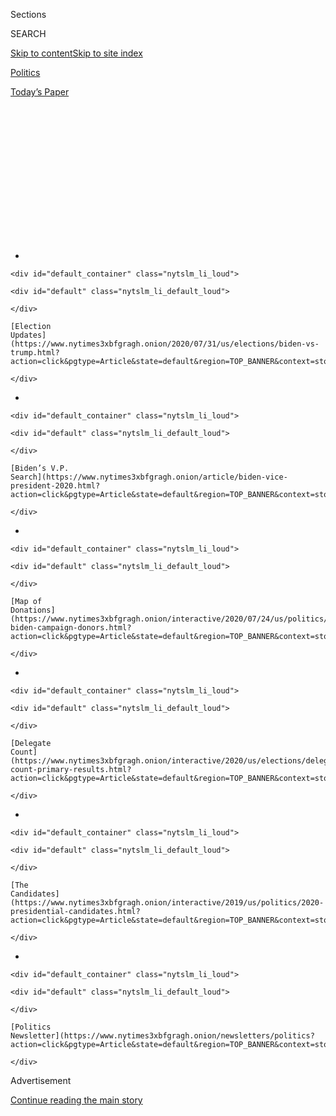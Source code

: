 <div id="app">

<div id="standalone-header">

<div class="interactive-masthead NYTAppHideMasthead css-qz70u6 e1suatyy0">

<div class="section css-ui9rw0 e1suatyy2">

<div class="css-eph4ug er09x8g0">

<div class="css-6n7j50">

</div>

<span class="css-1dv1kvn">Sections</span>

<div class="css-10488qs">

<span class="css-1dv1kvn">SEARCH</span>

</div>

[Skip to content](#site-content)[Skip to site
index](#site-index)

</div>

<div id="masthead-section-label" class="css-1wr3we4 eaxe0e00">

[Politics](https://www.nytimes3xbfgragh.onion/section/politics)

</div>

<div class="css-10698na e1huz5gh0">

</div>

</div>

<div id="masthead-bar-one" class="section hasLinks css-15hmgas e1csuq9d3">

<div class="css-uqyvli e1csuq9d0">

</div>

<div class="css-1uqjmks e1csuq9d1">

</div>

<div class="css-9e9ivx">

[](https://myaccount.nytimes3xbfgragh.onion/auth/login?response_type=cookie&client_id=vi)

</div>

<div class="css-1bvtpon e1csuq9d2">

[Today’s
Paper](https://www.nytimes3xbfgragh.onion/section/todayspaper)

</div>

</div>

</div>

<div class="css-1aor85t" style="opacity:0.000000001;z-index:-1;visibility:hidden">

<div class="css-1hqnpie">

<div class="css-epjblv">

<span class="css-17xtcya">[Politics](/section/politics)</span><span class="css-x15j1o">|</span><span class="css-fwqvlz">Who’s
Running for President in
2020?</span>

</div>

<div class="css-k008qs">

<div class="css-1iwv8en">

<span class="css-18z7m18"></span>

<div>

</div>

</div>

<span class="css-1n6z4y">https://nyti.ms/2HpNjgP</span>

<div class="css-1705lsu">

<div class="css-4xjgmj">

<div class="css-4skfbu" data-role="toolbar" data-aria-label="Social Media Share buttons, Save button, and Comments Panel with current comment count" data-testid="share-tools">

  - 
  - 
  - 
  - 
    
    <div class="css-6n7j50">
    
    </div>

  - 

</div>

</div>

</div>

</div>

</div>

</div>

<div id="NYT_TOP_BANNER_REGION" class="css-mij9hh">

<div>

<div id="styln-elections-notifications-menu" class="section interactive-content interactive-size-medium css-1xxkt5x">

<div class="css-17ih8de interactive-body">

<div class="nytslm_innerContainer" data-aria-live="polite">

<div class="nytslm_title">

</div>

  - 
    
    <div id="default_container" class="nytslm_li_loud">
    
    <div id="default" class="nytslm_li_default_loud">
    
    </div>
    
    [Election
    Updates](https://www.nytimes3xbfgragh.onion/2020/07/31/us/elections/biden-vs-trump.html?action=click&pgtype=Article&state=default&region=TOP_BANNER&context=storylines_menu)
    
    </div>

  - 
    
    <div id="default_container" class="nytslm_li_loud">
    
    <div id="default" class="nytslm_li_default_loud">
    
    </div>
    
    [Biden’s V.P.
    Search](https://www.nytimes3xbfgragh.onion/article/biden-vice-president-2020.html?action=click&pgtype=Article&state=default&region=TOP_BANNER&context=storylines_menu)
    
    </div>

  - 
    
    <div id="default_container" class="nytslm_li_loud">
    
    <div id="default" class="nytslm_li_default_loud">
    
    </div>
    
    [Map of
    Donations](https://www.nytimes3xbfgragh.onion/interactive/2020/07/24/us/politics/trump-biden-campaign-donors.html?action=click&pgtype=Article&state=default&region=TOP_BANNER&context=storylines_menu)
    
    </div>

  - 
    
    <div id="default_container" class="nytslm_li_loud">
    
    <div id="default" class="nytslm_li_default_loud">
    
    </div>
    
    [Delegate
    Count](https://www.nytimes3xbfgragh.onion/interactive/2020/us/elections/delegate-count-primary-results.html?action=click&pgtype=Article&state=default&region=TOP_BANNER&context=storylines_menu)
    
    </div>

  - 
    
    <div id="default_container" class="nytslm_li_loud">
    
    <div id="default" class="nytslm_li_default_loud">
    
    </div>
    
    [The
    Candidates](https://www.nytimes3xbfgragh.onion/interactive/2019/us/politics/2020-presidential-candidates.html?action=click&pgtype=Article&state=default&region=TOP_BANNER&context=storylines_menu)
    
    </div>

  - 
    
    <div id="default_container" class="nytslm_li_loud">
    
    <div id="default" class="nytslm_li_default_loud">
    
    </div>
    
    [Politics
    Newsletter](https://www.nytimes3xbfgragh.onion/newsletters/politics?action=click&pgtype=Article&state=default&region=TOP_BANNER&context=storylines_menu)
    
    </div>

</div>

</div>

</div>

</div>

</div>

<div id="top-wrapper" class="css-1sy8kpn">

<div id="top-slug" class="css-l9onyx">

Advertisement

</div>

[Continue reading the main
story](#after-top)

<div class="ad top-wrapper" style="text-align:center;height:100%;display:block;min-height:250px">

<div id="top" class="place-ad" data-position="top" data-size-key="top">

</div>

</div>

<div id="after-top">

</div>

</div>

</div>

<div id="site-content" data-role="main">

# Who’s Running for President in 2020?

<div class="css-1vegfwe interactive-byline-container">

By [<span class="css-1baulvz" itemprop="name">Alexander
Burns</span>](https://www.nytimes3xbfgragh.onion/by/alexander-burns),
[<span class="css-1baulvz" itemprop="name">Matt
Flegenheimer</span>](https://www.nytimes3xbfgragh.onion/by/matt-flegenheimer),
[<span class="css-1baulvz" itemprop="name">Jasmine C.
Lee</span>](https://www.nytimes3xbfgragh.onion/by/jasmine-c-lee),
[<span class="css-1baulvz" itemprop="name">Lisa
Lerer</span>](https://www.nytimes3xbfgragh.onion/by/lisa-lerer) and
[<span class="css-1baulvz last-byline" itemprop="name">Jonathan
Martin</span>](https://www.nytimes3xbfgragh.onion/by/jonathan-martin)Updated
April 8,
2020

</div>

<div id="interactive-standalone-sharetools" class="css-wkcogx">

<div>

<div class="interactive-sharetools css-9z2bwm" data-role="toolbar" data-aria-label="Social Media Share buttons, Save button, and Comments Panel with current comment count" data-testid="share-tools">

  - 
  - 
  - 
  - 
    
    <div class="css-6n7j50">
    
    </div>

</div>

</div>

</div>

<div id="2020-presidential-candidates" class="section interactive-standard interactive-content interactive-size-scoop css-uc81c" data-id="100000006314447">

<div class="css-17ih8de interactive-body">

<div class="g-graphic g-graphic-freebird" data-preview-slug="2019-01-08-candidate-tracker" data-prd-dropzone-below-masthead="100000006700124">

<div class="g-item g-graphic g-overview-new">

<div class="g-item-graphic" style="">

<div class="g-category g-running">

<div class="g-label g-text">

Running

</div>

<div class="g-candidates">

<div class="g-flex">

<div class="g-cand g-biden" data-cand="biden">

<div class="g-img g-running">

<div class="g-inner" style="background-position: 0 4.3478260869565215%;">

</div>

</div>

<div class="g-name">

Biden

</div>

</div>

<div class="g-cand g-trump" data-cand="trump">

<div class="g-img g-running g-rep">

<div class="g-inner" style="background-position: 0 89.13043478260869%;">

</div>

</div>

<div class="g-name">

Trump

</div>

</div>

</div>

</div>

</div>

<div class="g-category g-dropped_out">

<div class="g-label g-text">

Dropped Out

</div>

<div class="g-counts">

<span class="g-text g-count g-dem">27 Democrats</span>
<span class="g-text g-count g-rep">3
Republicans</span>

</div>

<div class="g-candidates">

<div class="g-flex">

<div class="g-cand g-sanders" data-cand="sanders">

<div class="g-img g-dropped_out">

<div class="g-inner" style="background-position: 0 76.08695652173914%;">

</div>

</div>

<div class="g-name">

Sanders

</div>

</div>

<div class="g-cand g-gabbard" data-cand="gabbard">

<div class="g-img g-dropped_out">

<div class="g-inner" style="background-position: 0 28.26086956521739%;">

</div>

</div>

<div class="g-name">

Gabbard

</div>

</div>

<div class="g-cand g-warren" data-cand="warren">

<div class="g-img g-dropped_out">

<div class="g-inner" style="background-position: 0 93.47826086956522%;">

</div>

</div>

<div class="g-name">

Warren

</div>

</div>

<div class="g-cand g-bloomberg" data-cand="bloomberg">

<div class="g-img g-dropped_out">

<div class="g-inner" style="background-position: 0 6.521739130434782%;">

</div>

</div>

<div class="g-name">

Bloomberg

</div>

</div>

<div class="g-cand g-klobuchar" data-cand="klobuchar">

<div class="g-img g-dropped_out">

<div class="g-inner" style="background-position: 0 50%;">

</div>

</div>

<div class="g-name">

Klobuchar

</div>

</div>

<div class="g-cand g-buttigieg" data-cand="buttigieg">

<div class="g-img g-dropped_out">

<div class="g-inner" style="background-position: 0 15.217391304347828%;">

</div>

</div>

<div class="g-name">

Buttigieg

</div>

</div>

<div class="g-cand g-steyer" data-cand="steyer">

<div class="g-img g-dropped_out">

<div class="g-inner" style="background-position: 0 84.78260869565217%;">

</div>

</div>

<div class="g-name">

Steyer

</div>

</div>

<div class="g-cand g-patrick" data-cand="patrick">

<div class="g-img g-dropped_out">

<div class="g-inner" style="background-position: 0 71.73913043478261%;">

</div>

</div>

<div class="g-name">

Patrick

</div>

</div>

<div class="g-cand g-yang" data-cand="yang">

<div class="g-img g-dropped_out">

<div class="g-inner" style="background-position: 0 100%;">

</div>

</div>

<div class="g-name">

Yang

</div>

</div>

<div class="g-cand g-bennet" data-cand="bennet">

<div class="g-img g-dropped_out">

<div class="g-inner" style="background-position: 0 2.1739130434782608%;">

</div>

</div>

<div class="g-name">

Bennet

</div>

</div>

<div class="g-cand g-delaney" data-cand="delaney">

<div class="g-img g-dropped_out">

<div class="g-inner" style="background-position: 0 26.08695652173913%;">

</div>

</div>

<div class="g-name">

Delaney

</div>

</div>

<div class="g-cand g-booker" data-cand="booker">

<div class="g-img g-dropped_out">

<div class="g-inner" style="background-position: 0 8.695652173913043%;">

</div>

</div>

<div class="g-name">

Booker

</div>

</div>

<div class="g-cand g-williamson" data-cand="williamson">

<div class="g-img g-dropped_out">

<div class="g-inner" style="background-position: 0 97.82608695652173%;">

</div>

</div>

<div class="g-name">

Williamson

</div>

</div>

<div class="g-cand g-castro" data-cand="castro">

<div class="g-img g-dropped_out">

<div class="g-inner" style="background-position: 0 19.565217391304348%;">

</div>

</div>

<div class="g-name">

Castro

</div>

</div>

<div class="g-cand g-harris" data-cand="harris">

<div class="g-img g-dropped_out">

<div class="g-inner" style="background-position: 0 34.78260869565217%;">

</div>

</div>

<div class="g-name">

Harris

</div>

</div>

<div class="g-cand g-bullock" data-cand="bullock">

<div class="g-img g-dropped_out">

<div class="g-inner" style="background-position: 0 13.043478260869565%;">

</div>

</div>

<div class="g-name">

Bullock

</div>

</div>

<div class="g-cand g-sestak" data-cand="sestak">

<div class="g-img g-dropped_out">

<div class="g-inner" style="background-position: 0 82.6086956521739%;">

</div>

</div>

<div class="g-name">

Sestak

</div>

</div>

<div class="g-cand g-messam" data-cand="messam">

<div class="g-img g-dropped_out">

<div class="g-inner" style="background-position: 0 58.69565217391305%;">

</div>

</div>

<div class="g-name">

Messam

</div>

</div>

<div class="g-cand g-orourke" data-cand="orourke">

<div class="g-img g-dropped_out">

<div class="g-inner" style="background-position: 0 69.56521739130434%;">

</div>

</div>

<div class="g-name">

O’Rourke

</div>

</div>

<div class="g-cand g-ryan" data-cand="ryan">

<div class="g-img g-dropped_out">

<div class="g-inner" style="background-position: 0 73.91304347826086%;">

</div>

</div>

<div class="g-name">

Ryan

</div>

</div>

<div class="g-cand g-deblasio" data-cand="deblasio">

<div class="g-img g-dropped_out">

<div class="g-inner" style="background-position: 0 23.91304347826087%;">

</div>

</div>

<div class="g-name">

de
Blasio

</div>

</div>

<div class="g-cand g-gillibrand" data-cand="gillibrand">

<div class="g-img g-dropped_out">

<div class="g-inner" style="background-position: 0 32.608695652173914%;">

</div>

</div>

<div class="g-name">

Gillibrand

</div>

</div>

<div class="g-cand g-moulton" data-cand="moulton">

<div class="g-img g-dropped_out">

<div class="g-inner" style="background-position: 0 60.86956521739131%;">

</div>

</div>

<div class="g-name">

Moulton

</div>

</div>

<div class="g-cand g-inslee" data-cand="inslee">

<div class="g-img g-dropped_out">

<div class="g-inner" style="background-position: 0 43.47826086956522%;">

</div>

</div>

<div class="g-name">

Inslee

</div>

</div>

<div class="g-cand g-hickenlooper" data-cand="hickenlooper">

<div class="g-img g-dropped_out">

<div class="g-inner" style="background-position: 0 36.95652173913043%;">

</div>

</div>

<div class="g-name">

Hickenlooper

</div>

</div>

<div class="g-cand g-swalwell" data-cand="swalwell">

<div class="g-img g-dropped_out">

<div class="g-inner" style="background-position: 0 86.95652173913044%;">

</div>

</div>

<div class="g-name">

Swalwell

</div>

</div>

<div class="g-cand g-ojeda" data-cand="ojeda">

<div class="g-img g-dropped_out">

<div class="g-inner" style="background-position: 0 65.21739130434783%;">

</div>

</div>

<div class="g-name">

Ojeda

</div>

</div>

</div>

<div class="g-flex">

<div class="g-cand g-weld" data-cand="weld">

<div class="g-img g-dropped_out g-rep">

<div class="g-inner" style="background-position: 0 95.65217391304348%;">

</div>

</div>

<div class="g-name">

Weld

</div>

</div>

<div class="g-cand g-walsh" data-cand="walsh">

<div class="g-img g-dropped_out g-rep">

<div class="g-inner" style="background-position: 0 91.30434782608695%;">

</div>

</div>

<div class="g-name">

Walsh

</div>

</div>

<div class="g-cand g-sanford" data-cand="sanford">

<div class="g-img g-dropped_out g-rep">

<div class="g-inner" style="background-position: 0 78.26086956521739%;">

</div>

</div>

<div class="g-name">

Sanford

</div>

</div>

</div>

</div>

</div>

</div>

</div>

<div class="g-item g-text g-big-intro">

Former Vice President Joseph R. Biden Jr. is the presumptive Democratic
nominee to challenge President Trump in the 2020 race.

</div>

<div class="g-item g-text">

The field of Democratic presidential candidates was [historically
large](https://www.nytimes3xbfgragh.onion/interactive/2019/02/14/us/politics/2020-democratic-candidates-president.html),
but all others have dropped out. Mr. Trump had also picked up a few
Republican challengers, but they have also ended their campaigns.

</div>

<div class="g-item g-running g-category">

<div class="g-item g-text g-label">

Running

</div>

<div class="g-item g-candidates">

<div class="g-item g-cand">

<div class="g-cand-wrapper">

<div class="g-info g-balance">

<div id="g-biden" class="g-name">

Joseph R. Biden Jr.<span class="g-age">, 77</span>

</div>

<div class="g-title">

Former vice president; former senator from
Delaware

</div>

<div class="g-img-quote-wrapper">

<div class="g-img-note-wrapper">

<div class="g-img g-running">

<div class="g-inner" style="background-position: 0 4.3478260869565215%;">

</div>

</div>

<div class="g-dem g-small-note">

Democrat

</div>

</div>

<div class="g-quote" style="">

<span>“If we give Donald Trump eight years in the White House, he will
forever and fundamentally alter the character of this nation, who we
are, and I cannot stand by and watch that happen.”</span>

</div>

</div>

</div>

</div>

</div>

<div class="g-item g-text">

Has run for president twice
[before](https://www.nytimes3xbfgragh.onion/2019/06/03/us/politics/biden-1988-presidential-campaign.html).

</div>

<div class="g-item g-text">

Is known for his down-to-earth personality and his [ability to
connect](https://www.nytimes3xbfgragh.onion/2019/11/19/us/politics/joe-biden-working-class.html)
with working-class voters.

</div>

<div class="g-item g-text">

His eight years [as Barack Obama’s vice
president](https://www.nytimes3xbfgragh.onion/2019/08/16/us/politics/biden-obama-history.html)
are a major selling point for many Democrats.

</div>

<div class="g-item g-text">

**Signature issues:** Restoring America’s standing on the global stage;
adding a public option to the Affordable Care Act; strengthening
economic protections for low-income workers in industries like
manufacturing and fast food.

</div>

<div class="g-item g-text">

[See Joe Biden’s candidate profile page
»](https://www.nytimes3xbfgragh.onion/interactive/2020/us/elections/joe-biden.html)

</div>

<div class="g-item g-cand">

<div class="g-cand-wrapper">

<div class="g-info g-balance">

<div id="g-trump" class="g-name">

Donald J. Trump<span class="g-age">, 74</span>

</div>

<div class="g-title">

U.S. president; real estate developer; reality television star

</div>

<div class="g-img-quote-wrapper">

<div class="g-img-note-wrapper">

<div class="g-img g-running g-rep">

<div class="g-inner" style="background-position: 0 89.13043478260869%;">

</div>

</div>

<div class="g-rep g-small-note">

Republican

</div>

</div>

<div class="g-quote" style="">

<span>“Considering that we have done more than any administration in the
first two years, this should be easy. More great things now in the
works\!”</span>

</div>

</div>

</div>

</div>

</div>

<div class="g-item g-text">

Main legislative accomplishment as president: a [sweeping tax
cut](https://www.nytimes3xbfgragh.onion/2017/12/22/us/politics/trump-tax-bill.html?module=inline)
that chiefly benefited corporations and wealthy investors.

</div>

<div class="g-item g-text">

Has focused on undoing the policies of the Obama administration,
including on [health
care](https://www.nytimes3xbfgragh.onion/interactive/2017/07/19/us/what-trump-can-do-to-let-obamacare-fail.html),
[environmental
regulation](https://www.nytimes3xbfgragh.onion/interactive/2018/12/26/us/politics/donald-trump-environmental-regulation.html?module=inline)
and immigration.

</div>

<div class="g-item g-text">

[Was
impeached](https://www.nytimes3xbfgragh.onion/2019/12/18/us/politics/trump-impeached.html)
by the House of Representatives for seeking to pressure Ukraine to smear
his political rivals, but [was
acquitted](https://www.nytimes3xbfgragh.onion/2020/02/05/us/politics/trump-acquitted-impeachment.html)
by the Senate.

</div>

<div class="g-item g-text">

**Signature issues:** Restricting immigration and building a wall at the
Mexican border; renegotiating or canceling international deals on trade,
arms control and climate change; withdrawing American troops from
overseas.

</div>

<div class="g-item g-text">

[See Donald Trump’s candidate profile page
»](https://www.nytimes3xbfgragh.onion/interactive/2020/us/elections/donald-trump.html)

</div>

</div>

</div>

<div class="g-item g-dropped_out g-category g-condensed">

<div class="g-item g-text g-label">

Dropped Out

</div>

<div class="g-item g-candidates">

<div class="g-item g-cand">

<div class="g-cand-wrapper">

<div class="g-img-wrapper">

<div id="g-sanders" class="g-img g-dropped_out">

<div class="g-inner" style="background-position: 0 76.08695652173914%;">

</div>

</div>

<div class="g-dem g-small-note">

Democrat

</div>

</div>

<div class="g-info">

<div id="g-sanders" class="g-dropped-out-date">

Ended campaign April 8, 2020

</div>

<div class="g-name">

Bernie Sanders<span class="g-age">, 78</span>

</div>

<div class="g-title">

Senator from Vermont; former congressman

</div>

</div>

</div>

</div>

<div class="g-item g-text">

[Ended his second bid for the Democratic
nomination](https://www.nytimes3xbfgragh.onion/2020/04/08/us/politics/bernie-sanders-drops-out.html)
in April 2020, after a series of losses to Mr. Biden.

</div>

<div class="g-item g-cand">

<div class="g-cand-wrapper">

<div class="g-img-wrapper">

<div id="g-gabbard" class="g-img g-dropped_out">

<div class="g-inner" style="background-position: 0 28.26086956521739%;">

</div>

</div>

<div class="g-dem g-small-note">

Democrat

</div>

</div>

<div class="g-info">

<div id="g-gabbard" class="g-dropped-out-date">

Ended campaign March 19, 2020

</div>

<div class="g-name">

Tulsi Gabbard<span class="g-age">, 39</span>

</div>

<div class="g-title">

Congresswoman from Hawaii; Army National Guard veteran

</div>

</div>

</div>

</div>

<div class="g-item g-text">

[Ended her
campaign](https://www.nytimes3xbfgragh.onion/2020/03/19/us/politics/tulsi-gabbard-drops-out.html)
in March 2020 and said she would back Mr. Biden.

</div>

<div class="g-item g-cand">

<div class="g-cand-wrapper">

<div class="g-img-wrapper">

<div id="g-warren" class="g-img g-dropped_out">

<div class="g-inner" style="background-position: 0 93.47826086956522%;">

</div>

</div>

<div class="g-dem g-small-note">

Democrat

</div>

</div>

<div class="g-info">

<div id="g-warren" class="g-dropped-out-date">

Ended campaign March 5, 2020

</div>

<div class="g-name">

Elizabeth Warren<span class="g-age">, 70</span>

</div>

<div class="g-title">

Senator from Massachusetts; former Harvard professor

</div>

</div>

</div>

</div>

<div class="g-item g-text">

Dropped [out of the
race](https://www.nytimes3xbfgragh.onion/2020/03/05/us/politics/elizabeth-warren-drops-out.html)
following a steady decline in support and a poor showing on Super
Tuesday.

</div>

<div class="g-item g-cand">

<div class="g-cand-wrapper">

<div class="g-img-wrapper">

<div id="g-bloomberg" class="g-img g-dropped_out">

<div class="g-inner" style="background-position: 0 6.521739130434782%;">

</div>

</div>

<div class="g-dem g-small-note">

Democrat

</div>

</div>

<div class="g-info">

<div id="g-bloomberg" class="g-dropped-out-date">

Ended campaign March 4, 2020

</div>

<div class="g-name">

Michael R. Bloomberg<span class="g-age">, 78</span>

</div>

<div class="g-title">

Billionaire media executive; former mayor of New York City

</div>

</div>

</div>

</div>

<div class="g-item g-text">

[Dropped out of the
race](https://www.nytimes3xbfgragh.onion/2020/03/04/us/politics/michael-bloomberg-drops-out.html)
on the day after Super Tuesday and endorsed Mr. Biden. He spent hundreds
of millions of dollars of his own fortune on a campaign that lasted just
over three months.

</div>

<div class="g-item g-cand">

<div class="g-cand-wrapper">

<div class="g-img-wrapper">

<div id="g-klobuchar" class="g-img g-dropped_out">

<div class="g-inner" style="background-position: 0 50%;">

</div>

</div>

<div class="g-dem g-small-note">

Democrat

</div>

</div>

<div class="g-info">

<div id="g-klobuchar" class="g-dropped-out-date">

Ended campaign March 2, 2020

</div>

<div class="g-name">

Amy Klobuchar<span class="g-age">, 60</span>

</div>

<div class="g-title">

Senator from Minnesota; former Hennepin County, Minn., attorney

</div>

</div>

</div>

</div>

<div class="g-item g-text">

Decided to [quit the
race](https://www.nytimes3xbfgragh.onion/2020/03/02/us/politics/amy-klobuchar-drops-out.html)
a day before Super Tuesday and endorse a rival, Mr.
Biden.

</div>

<div class="g-item g-cand">

<div class="g-cand-wrapper">

<div class="g-img-wrapper">

<div id="g-buttigieg" class="g-img g-dropped_out">

<div class="g-inner" style="background-position: 0 15.217391304347828%;">

</div>

</div>

<div class="g-dem g-small-note">

Democrat

</div>

</div>

<div class="g-info">

<div id="g-buttigieg" class="g-dropped-out-date">

Ended campaign March 1, 2020

</div>

<div class="g-name">

Pete Buttigieg<span class="g-age">, 38</span>

</div>

<div class="g-title">

Former mayor of South Bend, Ind.; military veteran

</div>

</div>

</div>

</div>

<div class="g-item g-text">

[Decided to
quit](https://www.nytimes3xbfgragh.onion/2020/03/01/us/politics/pete-buttigieg-drops-out.html)
the race after a crushing loss in the South Carolina primary. The first
openly gay major presidential candidate, he rose to the primary's top
tier, but was unable to build a broad coalition of voters.

</div>

<div class="g-item g-cand">

<div class="g-cand-wrapper">

<div class="g-img-wrapper">

<div id="g-steyer" class="g-img g-dropped_out">

<div class="g-inner" style="background-position: 0 84.78260869565217%;">

</div>

</div>

<div class="g-dem g-small-note">

Democrat

</div>

</div>

<div class="g-info">

<div id="g-steyer" class="g-dropped-out-date">

Ended campaign Feb. 29, 2020

</div>

<div class="g-name">

Tom Steyer<span class="g-age">, 62</span>

</div>

<div class="g-title">

Billionaire former hedge fund executive; climate change and impeachment
activist

</div>

</div>

</div>

</div>

<div class="g-item g-text">

[Exited the
race](https://www.nytimes3xbfgragh.onion/2020/02/29/us/politics/tom-steyer-drops-out.html)
after a disappointing finish in South Carolina, a state where he had
spent considerable resources and pinned the hopes of his campaign.

</div>

<div class="g-item g-cand">

<div class="g-cand-wrapper">

<div class="g-img-wrapper">

<div id="g-patrick" class="g-img g-dropped_out">

<div class="g-inner" style="background-position: 0 71.73913043478261%;">

</div>

</div>

<div class="g-dem g-small-note">

Democrat

</div>

</div>

<div class="g-info">

<div id="g-patrick" class="g-dropped-out-date">

Ended campaign Feb. 12, 2020

</div>

<div class="g-name">

Deval Patrick<span class="g-age">, 63</span>

</div>

<div class="g-title">

Former governor of Massachusetts

</div>

</div>

</div>

</div>

<div class="g-item g-text">

[Dropped
out](https://www.nytimes3xbfgragh.onion/2020/02/12/us/politics/deval-patrick-drops-out.html)
the day after receiving less than 1 percent of the vote in the New
Hampshire primary. He entered a crowded field late in the game and
failed to catch on.

</div>

<div class="g-item g-cand">

<div class="g-cand-wrapper">

<div class="g-img-wrapper">

<div id="g-yang" class="g-img g-dropped_out">

<div class="g-inner" style="background-position: 0 100%;">

</div>

</div>

<div class="g-dem g-small-note">

Democrat

</div>

</div>

<div class="g-info">

<div id="g-yang" class="g-dropped-out-date">

Ended campaign Feb. 11, 2020

</div>

<div class="g-name">

Andrew Yang<span class="g-age">, 45</span>

</div>

<div class="g-title">

Former tech executive who founded an economic development nonprofit

</div>

</div>

</div>

</div>

<div class="g-item g-text">

[Ended his presidential
bid](https://www.nytimes3xbfgragh.onion/2020/02/11/us/politics/andrew-yang-drops-out.html)
at a primary-night party in New Hampshire after a yearslong campaign
that endured even as those of members of Congress and governors fell
away. He had failed to win
any[](https://www.nytimes3xbfgragh.onion/interactive/2020/02/04/us/elections/results-iowa-caucus.html)[pledged
delegates in
Iowa](https://www.nytimes3xbfgragh.onion/interactive/2020/02/04/us/elections/results-iowa-caucus.html)<span class="underline">.</span>

</div>

<div class="g-item g-cand">

<div class="g-cand-wrapper">

<div class="g-img-wrapper">

<div id="g-bennet" class="g-img g-dropped_out">

<div class="g-inner" style="background-position: 0 2.1739130434782608%;">

</div>

</div>

<div class="g-dem g-small-note">

Democrat

</div>

</div>

<div class="g-info">

<div id="g-bennet" class="g-dropped-out-date">

Ended campaign Feb. 11, 2020

</div>

<div class="g-name">

Michael Bennet<span class="g-age">, 55</span>

</div>

<div class="g-title">

Senator from Colorado

</div>

</div>

</div>

</div>

<div class="g-item g-text">

[Announced
in](https://www.nytimes3xbfgragh.onion/2020/02/11/us/politics/michael-bennet-drops-out.html)[February 2020](https://www.nytimes3xbfgragh.onion/2020/02/11/us/politics/michael-bennet-drops-out.html)
that he was ending his bid for the Democratic nomination after a dismal
showing in the New Hampshire primary.

</div>

<div class="g-item g-cand">

<div class="g-cand-wrapper">

<div class="g-img-wrapper">

<div id="g-delaney" class="g-img g-dropped_out">

<div class="g-inner" style="background-position: 0 26.08695652173913%;">

</div>

</div>

<div class="g-dem g-small-note">

Democrat

</div>

</div>

<div class="g-info">

<div id="g-delaney" class="g-dropped-out-date">

Ended campaign Jan. 31, 2020

</div>

<div class="g-name">

John Delaney<span class="g-age">, 57</span>

</div>

<div class="g-title">

Former congressman from Maryland; former businessman

</div>

</div>

</div>

</div>

<div class="g-item g-text">

[Dropped out of the
race](https://www.nytimes3xbfgragh.onion/2020/01/31/us/politics/john-delaney-drops-out.html)
just three days before the Iowa caucuses, ending a two-and-a-half-year
presidential campaign, one of the longest in American history.

</div>

<div class="g-item g-cand">

<div class="g-cand-wrapper">

<div class="g-img-wrapper">

<div id="g-booker" class="g-img g-dropped_out">

<div class="g-inner" style="background-position: 0 8.695652173913043%;">

</div>

</div>

<div class="g-dem g-small-note">

Democrat

</div>

</div>

<div class="g-info">

<div id="g-booker" class="g-dropped-out-date">

Ended campaign Jan. 13, 2020

</div>

<div class="g-name">

Cory Booker<span class="g-age">, 51</span>

</div>

<div class="g-title">

Senator from New Jersey; former mayor of Newark

</div>

</div>

</div>

</div>

<div class="g-item g-text">

[Dropped out of the
race](https://www.nytimes3xbfgragh.onion/2020/01/13/us/politics/cory-booker-drops-out.html)
in January 2020 just weeks before the Iowa caucuses after failing to
qualify for the debate stage twice in a row. He ended a nearly yearlong
quest built around a message of peace and unity that failed to resonate
with voters.

</div>

<div class="g-item g-cand">

<div class="g-cand-wrapper">

<div class="g-img-wrapper">

<div id="g-williamson" class="g-img g-dropped_out">

<div class="g-inner" style="background-position: 0 97.82608695652173%;">

</div>

</div>

<div class="g-dem g-small-note">

Democrat

</div>

</div>

<div class="g-info">

<div id="g-williamson" class="g-dropped-out-date">

Ended campaign Jan. 10, 2020

</div>

<div class="g-name">

Marianne Williamson<span class="g-age">, 67</span>

</div>

<div class="g-title">

Self-help author, new age lecturer

</div>

</div>

</div>

</div>

<div class="g-item g-text">

Announced in January 2020 that she would [end her long-shot presidential
campaign](https://www.nytimes3xbfgragh.onion/2020/01/10/us/politics/marianne-williamson-dropping-out.html).
She had been averaging less than 1 percent in polls and had not
qualified for a debate since July
2019.

</div>

<div class="g-item g-cand">

<div class="g-cand-wrapper">

<div class="g-img-wrapper">

<div id="g-castro" class="g-img g-dropped_out">

<div class="g-inner" style="background-position: 0 19.565217391304348%;">

</div>

</div>

<div class="g-dem g-small-note">

Democrat

</div>

</div>

<div class="g-info">

<div id="g-castro" class="g-dropped-out-date">

Ended campaign Jan. 2, 2020

</div>

<div class="g-name">

Julián Castro<span class="g-age">, 45</span>

</div>

<div class="g-title">

Former housing secretary; former mayor of San Antonio

</div>

</div>

</div>

</div>

<div class="g-item g-text">

Ended his bid for the presidency in January 2020, after failing to break
into the upper tier of a crowded primary field. He quickly
[endorsed](https://www.nytimes3xbfgragh.onion/2020/01/06/us/politics/julian-castro-endorsement-elizabeth-warren.html)
Senator Elizabeth Warren for president.

</div>

<div class="g-item g-cand">

<div class="g-cand-wrapper">

<div class="g-img-wrapper">

<div id="g-harris" class="g-img g-dropped_out">

<div class="g-inner" style="background-position: 0 34.78260869565217%;">

</div>

</div>

<div class="g-dem g-small-note">

Democrat

</div>

</div>

<div class="g-info">

<div id="g-harris" class="g-dropped-out-date">

Ended campaign Dec. 3, 2019

</div>

<div class="g-name">

Kamala Harris<span class="g-age">, 55</span>

</div>

<div class="g-title">

Senator from California; former attorney general of California; former
San Francisco district attorney

</div>

</div>

</div>

</div>

<div class="g-item g-text">

[Dropped out of the
race](https://www.nytimes3xbfgragh.onion/2019/12/03/us/politics/kamala-harris-campaign-drops-out.html)
in December 2019 after months of slumping poll numbers. She began in the
top tier of candidates, but her campaign unraveled in the second half of
2019 and she said she no longer had the money needed to
compete.

</div>

<div class="g-item g-cand">

<div class="g-cand-wrapper">

<div class="g-img-wrapper">

<div id="g-bullock" class="g-img g-dropped_out">

<div class="g-inner" style="background-position: 0 13.043478260869565%;">

</div>

</div>

<div class="g-dem g-small-note">

Democrat

</div>

</div>

<div class="g-info">

<div id="g-bullock" class="g-dropped-out-date">

Ended campaign Dec. 2, 2019

</div>

<div class="g-name">

Steve Bullock<span class="g-age">, 54</span>

</div>

<div class="g-title">

Governor of Montana; former state attorney general

</div>

</div>

</div>

</div>

<div class="g-item g-text">

[Dropped
out](https://www.nytimes3xbfgragh.onion/2019/12/02/us/politics/steve-bullock-2020-drops-out.html)
in December 2019, saying that he wouldn’t “be able to break through to
the top tier of this still-crowded field of candidates.”

</div>

<div class="g-item g-cand">

<div class="g-cand-wrapper">

<div class="g-img-wrapper">

<div id="g-sestak" class="g-img g-dropped_out">

<div class="g-inner" style="background-position: 0 82.6086956521739%;">

</div>

</div>

<div class="g-dem g-small-note">

Democrat

</div>

</div>

<div class="g-info">

<div id="g-sestak" class="g-dropped-out-date">

Ended campaign Dec. 1, 2019

</div>

<div class="g-name">

Joe Sestak<span class="g-age">, 68</span>

</div>

<div class="g-title">

Former congressman from Pennsylvania; former Navy admiral

</div>

</div>

</div>

</div>

<div class="g-item g-text">

[Ended his
campaign](https://www.nytimes3xbfgragh.onion/2019/12/01/us/politics/joe-sestak-ends-presidential-campaign.html)
in December 2019, after averaging zero percent in the polls.

</div>

<div class="g-item g-cand">

<div class="g-cand-wrapper">

<div class="g-img-wrapper">

<div id="g-messam" class="g-img g-dropped_out">

<div class="g-inner" style="background-position: 0 58.69565217391305%;">

</div>

</div>

<div class="g-dem g-small-note">

Democrat

</div>

</div>

<div class="g-info">

<div id="g-messam" class="g-dropped-out-date">

Ended campaign Nov. 20, 2019

</div>

<div class="g-name">

Wayne Messam<span class="g-age">, 46</span>

</div>

<div class="g-title">

Mayor of Miramar, Fla.; former college football champion

</div>

</div>

</div>

</div>

<div class="g-item g-text">

[Dropped
out](https://www.nytimes3xbfgragh.onion/2019/11/20/us/politics/wayne-messam-2020.html)
of the race in November 2019 after failing to qualify for any of the
Democratic debates.

</div>

<div class="g-item g-cand">

<div class="g-cand-wrapper">

<div class="g-img-wrapper">

<div id="g-orourke" class="g-img g-dropped_out">

<div class="g-inner" style="background-position: 0 69.56521739130434%;">

</div>

</div>

<div class="g-dem g-small-note">

Democrat

</div>

</div>

<div class="g-info">

<div id="g-orourke" class="g-dropped-out-date">

Ended campaign Nov. 1, 2019

</div>

<div class="g-name">

Beto O’Rourke<span class="g-age">, 47</span>

</div>

<div class="g-title">

Former congressman from Texas; 2018 Senate candidate

</div>

</div>

</div>

</div>

<div class="g-item g-text">

[Ended his
campaign](https://www.nytimes3xbfgragh.onion/2019/11/01/us/politics/beto-orourke-drops-out.html)
in November 2019 after struggling for months to recapture the energy of
his 2018 Senate candidacy on national stage. He is not expected to run
for any other office in 2020.

</div>

<div class="g-item g-cand">

<div class="g-cand-wrapper">

<div class="g-img-wrapper">

<div id="g-ryan" class="g-img g-dropped_out">

<div class="g-inner" style="background-position: 0 73.91304347826086%;">

</div>

</div>

<div class="g-dem g-small-note">

Democrat

</div>

</div>

<div class="g-info">

<div id="g-ryan" class="g-dropped-out-date">

Ended campaign Oct. 24, 2019

</div>

<div class="g-name">

Tim Ryan<span class="g-age">, 46</span>

</div>

<div class="g-title">

Congressman from Ohio; former congressional staff member

</div>

</div>

</div>

</div>

<div class="g-item g-text">

[Ended his
campaign](https://www.nytimes3xbfgragh.onion/2019/10/24/us/politics/tim-ryan-drops-out.html)
in October 2019 and said he would run for re-election to his House seat.

</div>

<div class="g-item g-cand">

<div class="g-cand-wrapper">

<div class="g-img-wrapper">

<div id="g-deblasio" class="g-img g-dropped_out">

<div class="g-inner" style="background-position: 0 23.91304347826087%;">

</div>

</div>

<div class="g-dem g-small-note">

Democrat

</div>

</div>

<div class="g-info">

<div id="g-deblasio" class="g-dropped-out-date">

Ended campaign Sept. 20, 2019

</div>

<div class="g-name">

Bill de Blasio<span class="g-age">, 59</span>

</div>

<div class="g-title">

Mayor of New York City

</div>

</div>

</div>

</div>

<div class="g-item g-text">

Announced he was [ending his presidential
campaign](https://www.nytimes3xbfgragh.onion/2019/09/20/nyregion/de-blasio-2020-drops-out.html)
in September 2019 after it became clear that he was unlikely to qualify
for the October
debate.

</div>

<div class="g-item g-cand">

<div class="g-cand-wrapper">

<div class="g-img-wrapper">

<div id="g-gillibrand" class="g-img g-dropped_out">

<div class="g-inner" style="background-position: 0 32.608695652173914%;">

</div>

</div>

<div class="g-dem g-small-note">

Democrat

</div>

</div>

<div class="g-info">

<div id="g-gillibrand" class="g-dropped-out-date">

Ended campaign Aug. 28, 2019

</div>

<div class="g-name">

Kirsten Gillibrand<span class="g-age">, 53</span>

</div>

<div class="g-title">

Senator from New York; former congresswoman

</div>

</div>

</div>

</div>

<div class="g-item g-text">

[Withdrew from the presidential
race](https://www.nytimes3xbfgragh.onion/2019/08/28/us/politics/kirsten-gillibrand-2020-drop-out.html)
in August 2019, saying that failing to qualify for the September debate
was fatal to her candidacy. She said she would continue to champion
issues of women’s equality and support women running for Congress.

</div>

<div class="g-item g-cand">

<div class="g-cand-wrapper">

<div class="g-img-wrapper">

<div id="g-moulton" class="g-img g-dropped_out">

<div class="g-inner" style="background-position: 0 60.86956521739131%;">

</div>

</div>

<div class="g-dem g-small-note">

Democrat

</div>

</div>

<div class="g-info">

<div id="g-moulton" class="g-dropped-out-date">

Ended campaign Aug. 23, 2019

</div>

<div class="g-name">

Seth Moulton<span class="g-age">, 41</span>

</div>

<div class="g-title">

Congressman from Massachusetts; Iraq War veteran

</div>

</div>

</div>

</div>

<div class="g-item g-text">

[Withdrew from the presidential
race](https://www.nytimes3xbfgragh.onion/2019/08/23/us/politics/seth-moulton-2020-drop-out.html)
in August 2019 and said he would run for re-election to the House. He
also said he would relaunch his political action committee, Serve
America, to promote issues related to veterans and the military.

</div>

<div class="g-item g-cand">

<div class="g-cand-wrapper">

<div class="g-img-wrapper">

<div id="g-inslee" class="g-img g-dropped_out">

<div class="g-inner" style="background-position: 0 43.47826086956522%;">

</div>

</div>

<div class="g-dem g-small-note">

Democrat

</div>

</div>

<div class="g-info">

<div id="g-inslee" class="g-dropped-out-date">

Ended campaign Aug. 21, 2019

</div>

<div class="g-name">

Jay Inslee<span class="g-age">, 69</span>

</div>

<div class="g-title">

Governor of Washington State; former congressman

</div>

</div>

</div>

</div>

<div class="g-item g-text">

[Dropped
out](https://www.nytimes3xbfgragh.onion/2019/08/21/us/politics/jay-inslee-2020-campaign.html?action=click&module=Latest&pgtype=Homepage)
of the 2020 race in August 2019, after struggling to earn a place in the
September debates. He plans to run for a third term for governor and
wants to advise the Democratic field on climate policy.

</div>

<div class="g-item g-cand">

<div class="g-cand-wrapper">

<div class="g-img-wrapper">

<div id="g-hickenlooper" class="g-img g-dropped_out">

<div class="g-inner" style="background-position: 0 36.95652173913043%;">

</div>

</div>

<div class="g-dem g-small-note">

Democrat

</div>

</div>

<div class="g-info">

<div id="g-hickenlooper" class="g-dropped-out-date">

Ended campaign Aug. 15, 2019

</div>

<div class="g-name">

John Hickenlooper<span class="g-age">, 68</span>

</div>

<div class="g-title">

Former governor of Colorado; former mayor of Denver

</div>

</div>

</div>

</div>

<div class="g-item g-text">

Announced in August 2019 that he was [ending his presidential
campaign](https://www.nytimes3xbfgragh.onion/2019/08/15/us/politics/john-hickenlooper-drop-out-senate.html)
after months of failing to gain significant traction. He will instead
[run
for](https://www.nytimes3xbfgragh.onion/2019/08/22/us/politics/john-hickenlooper-senate-2020.html)[the
Republican-held
Senate](https://www.nytimes3xbfgragh.onion/2019/08/22/us/politics/john-hickenlooper-senate-2020.html)
seat in Colorado that is up for election in 2020.

</div>

<div class="g-item g-cand">

<div class="g-cand-wrapper">

<div class="g-img-wrapper">

<div id="g-swalwell" class="g-img g-dropped_out">

<div class="g-inner" style="background-position: 0 86.95652173913044%;">

</div>

</div>

<div class="g-dem g-small-note">

Democrat

</div>

</div>

<div class="g-info">

<div id="g-swalwell" class="g-dropped-out-date">

Ended campaign July 8, 2019

</div>

<div class="g-name">

Eric Swalwell<span class="g-age">, 39</span>

</div>

<div class="g-title">

Congressman from California

</div>

</div>

</div>

</div>

<div class="g-item g-text">

Announced in July 2019 that he was [ending his
campaign](https://www.nytimes3xbfgragh.onion/2019/07/08/us/politics/steyer-swalwell-2020.html)
and would seek a fifth term in the House, where he represents Northern
California’s East Bay.

</div>

<div class="g-item g-cand">

<div class="g-cand-wrapper">

<div class="g-img-wrapper">

<div id="g-ojeda" class="g-img g-dropped_out">

<div class="g-inner" style="background-position: 0 65.21739130434783%;">

</div>

</div>

<div class="g-dem g-small-note">

Democrat

</div>

</div>

<div class="g-info">

<div id="g-ojeda" class="g-dropped-out-date">

Ended campaign Jan. 25, 2019

</div>

<div class="g-name">

Richard Ojeda<span class="g-age">, 49</span>

</div>

<div class="g-title">

Former West Virginia state senator; military veteran

</div>

</div>

</div>

</div>

<div class="g-item g-text">

[Suspended his short-lived
campaign](https://www.facebookcorewwwi.onion/RichardOjeda2020/posts/2329884223911515)
in late January 2019, acknowledging that he did “not have the ability to
compete.” At that time, only a handful of candidates had officially
entered the race.

</div>

<div class="g-item g-cand">

<div class="g-cand-wrapper">

<div class="g-img-wrapper">

<div id="g-weld" class="g-img g-dropped_out g-rep">

<div class="g-inner" style="background-position: 0 95.65217391304348%;">

</div>

</div>

<div class="g-rep g-small-note">

Republican

</div>

</div>

<div class="g-info">

<div id="g-weld" class="g-dropped-out-date">

Ended campaign March 18, 2020

</div>

<div class="g-name">

William F. Weld<span class="g-age">, 74</span>

</div>

<div class="g-title">

Former governor of Massachusetts; former federal prosecutor

</div>

</div>

</div>

</div>

<div class="g-item g-text">

[Ended his
campaign](https://www.nytimes3xbfgragh.onion/2020/03/18/us/politics/bill-weld-drops-out.html)
in March 2020, a day after Mr. Trump officially racked up enough
delegates to become the presumptive 2020 Republican nominee for
president.

</div>

<div class="g-item g-cand">

<div class="g-cand-wrapper">

<div class="g-img-wrapper">

<div id="g-walsh" class="g-img g-dropped_out g-rep">

<div class="g-inner" style="background-position: 0 91.30434782608695%;">

</div>

</div>

<div class="g-rep g-small-note">

Republican

</div>

</div>

<div class="g-info">

<div id="g-walsh" class="g-dropped-out-date">

Ended campaign Feb. 7, 2020

</div>

<div class="g-name">

Joe Walsh<span class="g-age">, 58</span>

</div>

<div class="g-title">

Conservative radio show host; former congressman from Illinois

</div>

</div>

</div>

</div>

<div class="g-item g-text">

[Ended his
campaign](https://www.nytimes3xbfgragh.onion/2020/02/07/us/politics/joe-walsh-drops-out.html)
for the Republican nomination in February 2020.

</div>

<div class="g-item g-cand">

<div class="g-cand-wrapper">

<div class="g-img-wrapper">

<div id="g-sanford" class="g-img g-dropped_out g-rep">

<div class="g-inner" style="background-position: 0 78.26086956521739%;">

</div>

</div>

<div class="g-rep g-small-note">

Republican

</div>

</div>

<div class="g-info">

<div id="g-sanford" class="g-dropped-out-date">

Ended campaign Nov. 12, 2019

</div>

<div class="g-name">

Mark Sanford<span class="g-age">, 60</span>

</div>

<div class="g-title">

Former congressman from South Carolina, former governor of the state

</div>

</div>

</div>

</div>

<div class="g-item g-text">

[Ended his long-shot primary
challenge](https://www.nytimes3xbfgragh.onion/2019/11/12/us/politics/mark-sanford-2020.html)
to President Trump in November 2019, saying that the impeachment inquiry
had made it impossible for his message of fiscal conservatism to break
through.

</div>

</div>

</div>

</div>

</div>

</div>

<div id="interactive-footer-container" class="css-ovgi28 interactive-footer-container">

Additional reporting by Isabella Grullón Paz and Matt Stevens.
Additional work by Allison
McCann.

<div id="interactive-addendum-list" class="css-1yiqkdd interactive-addendum-list">

</div>

</div>

</div>

<div id="standalone-footer">

<div>

<div>

<div id="interactive-footer-wrapper">

<div class="css-i29ckm">

<div class="interactive-sharetools css-9z2bwm" data-role="toolbar" data-aria-label="Social Media Share buttons, Save button, and Comments Panel with current comment count" data-testid="share-tools">

  - 
  - 
  - 
  - 
    
    <div class="css-6n7j50">
    
    </div>

</div>

</div>

<div>

<div id="NYT_BELOW_MAIN_CONTENT_REGION">

<div>

<div id="STLYN_guide_v1_STYLN_guide_a" class="section css-l08pwh interactive-content interactive-size-medium">

<div class="css-17ih8de interactive-body">

<div class="g-story g-freebird g-max-limit" data-preview-slug="styln-scroll-guide">

</div>

<div id="g-electionguide-id" class="g-electionguide">

<div class="g-electionguide-container">

<div class="g-electionguide-wrapper">

<div class="g-electionguide-logo">

</div>

# Our 2020 Election Guide

Updated July 31, 2020

  - 
    
    -----
    
    ## The Latest
    
      - President Trump’s assault on the Postal Service is intersecting
        with his attacks on mail-in voting. [Voting rights groups say it
        is a recipe for
        disaster.](https://www.nytimes3xbfgragh.onion/2020/07/31/us/politics/trump-usps-mail-delays.html?action=click&pgtype=Article&state=default&region=BELOW_MAIN_CONTENT&context=storylines_guide)

  - 
    
    -----
    
    ## Biden’s V.P. Search
    
      - [Here are 13
        women](https://www.nytimes3xbfgragh.onion/article/biden-vice-president-2020.html?action=click&pgtype=Article&state=default&region=BELOW_MAIN_CONTENT&context=storylines_guide)
        who have been under consideration to be Joe Biden’s running
        mate, and why each might be chosen — and might not be.

  - 
    
    -----
    
    ## Keep Up With Our Coverage
    
      - Get an
        [email](https://www.nytimes3xbfgragh.onion/newsletters/politics?action=click&pgtype=Article&state=default&region=BELOW_MAIN_CONTENT&context=storylines_guide)
        recapping the day’s news
    
    <!-- end list -->
    
      - Download our mobile app on
        [iOS](https://apps.apple.com/us/app/nytimes/id284862083?ls=1&mat_click_id=5c79ae7455014fd1bd66b5610c05b8f2-20191112-16948&referrer=mat_click_id%3D5c79ae7455014fd1bd66b5610c05b8f2-20191112-16948%26link_click_id%3D722930677036718082)
        and
        [Android](http://a.localytics.com/android?id=com.nytimes.android&referrer=utm_source%3Dother_nyt_mobile_web%26utm_medium%3DWeb%2520page%26utm_term%3DGeneral%2520Mobile%2520Page%26utm_campaign%3DNYT%2520Mobile%2520General%2520Page)
        and turn on Breaking News and Politics alerts

</div>

</div>

</div>

</div>

</div>

</div>

</div>

</div>

<div id="bottom-wrapper" class="css-1ede5it">

<div id="bottom-slug" class="css-l9onyx">

Advertisement

</div>

[Continue reading the main
story](#after-bottom)

<div id="bottom" class="ad bottom-wrapper" style="text-align:center;height:100%;display:block;min-height:90px">

</div>

<div id="after-bottom">

</div>

</div>

## Site Index

<div>

</div>

## Site Information Navigation

  - [© <span>2020</span> <span>The New York Times
    Company</span>](https://help.nytimes3xbfgragh.onion/hc/en-us/articles/115014792127-Copyright-notice)

<!-- end list -->

  - [NYTCo](https://www.nytco.com/)
  - [Contact
    Us](https://help.nytimes3xbfgragh.onion/hc/en-us/articles/115015385887-Contact-Us)
  - [Work with us](https://www.nytco.com/careers/)
  - [Advertise](https://nytmediakit.com/)
  - [T Brand Studio](http://www.tbrandstudio.com/)
  - [Your Ad
    Choices](https://www.nytimes3xbfgragh.onion/privacy/cookie-policy#how-do-i-manage-trackers)
  - [Privacy](https://www.nytimes3xbfgragh.onion/privacy)
  - [Terms of
    Service](https://help.nytimes3xbfgragh.onion/hc/en-us/articles/115014893428-Terms-of-service)
  - [Terms of
    Sale](https://help.nytimes3xbfgragh.onion/hc/en-us/articles/115014893968-Terms-of-sale)
  - [Site
    Map](https://spiderbites.nytimes3xbfgragh.onion)
  - [Help](https://help.nytimes3xbfgragh.onion/hc/en-us)
  - [Subscriptions](https://www.nytimes3xbfgragh.onion/subscription?campaignId=37WXW)

</div>

</div>

</div>

</div>

</div>
